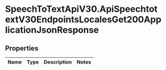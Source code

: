 # SpeechToTextApiV30.ApiSpeechtotextV30EndpointsLocalesGet200ApplicationJsonResponse

## Properties
Name | Type | Description | Notes
------------ | ------------- | ------------- | -------------


